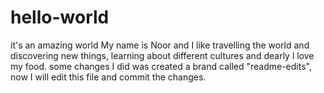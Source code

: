 # hello-world
it's an amazing world
My name is Noor and I like travelling the world and discovering new things, learning about different cultures and dearly l love my food.
some changes I did was created a brand called "readme-edits", now I will edit this file and commit the changes.
